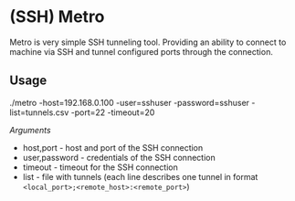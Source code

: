 
# (SSH) Metro
Metro is very simple SSH tunneling tool. Providing an ability to connect to 
machine via SSH and tunnel configured ports through the connection.





## Usage
./metro -host=192.168.0.100 -user=sshuser -password=sshuser -list=tunnels.csv -port=22 -timeout=20

*Arguments*
 - host,port - host and port of the SSH connection
 - user,password - credentials of the SSH connection
 - timeout - timeout for the SSH connection
 - list - file with tunnels (each line describes one tunnel in format ```<local_port>;<remote_host>:<remote_port>```)



 